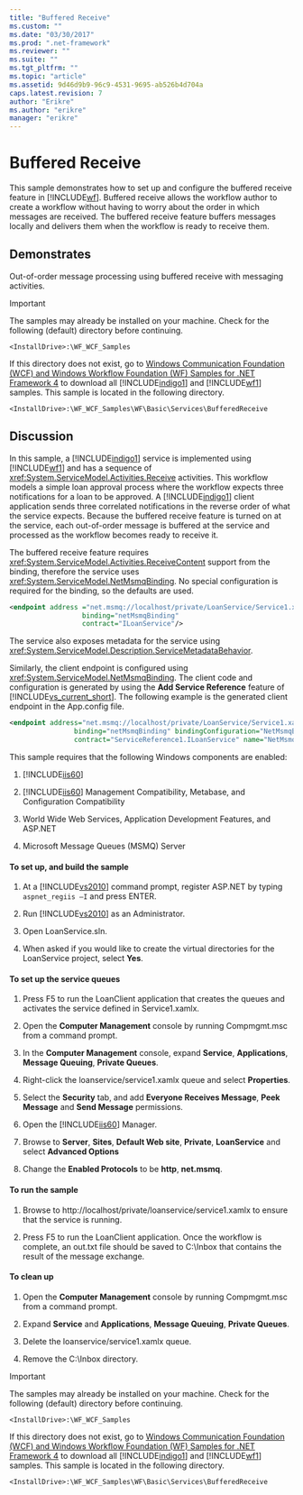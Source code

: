 ```yaml
---
title: "Buffered Receive"
ms.custom: ""
ms.date: "03/30/2017"
ms.prod: ".net-framework"
ms.reviewer: ""
ms.suite: ""
ms.tgt_pltfrm: ""
ms.topic: "article"
ms.assetid: 9d46d9b9-96c9-4531-9695-ab526b4d704a
caps.latest.revision: 7
author: "Erikre"
ms.author: "erikre"
manager: "erikre"
---
```

# Buffered Receive
This sample demonstrates how to set up and configure the buffered receive feature in [!INCLUDE[wf](../../../../includes/wf-md.md)]. Buffered receive allows the workflow author to create a workflow without having to worry about the order in which messages are received. The buffered receive feature buffers messages locally and delivers them when the workflow is ready to receive them.  
  
## Demonstrates  
 Out-of-order message processing using buffered receive with messaging activities.  
  
> [!IMPORTANT]
>  The samples may already be installed on your machine. Check for the following (default) directory before continuing.  
>   
>  `<InstallDrive>:\WF_WCF_Samples`  
>   
>  If this directory does not exist, go to [Windows Communication Foundation (WCF) and Windows Workflow Foundation (WF) Samples for .NET Framework 4](http://go.microsoft.com/fwlink/?LinkId=150780) to download all [!INCLUDE[indigo1](../../../../includes/indigo1-md.md)] and [!INCLUDE[wf1](../../../../includes/wf1-md.md)] samples. This sample is located in the following directory.  
>   
>  `<InstallDrive>:\WF_WCF_Samples\WF\Basic\Services\BufferedReceive`  
  
## Discussion  
 In this sample, a [!INCLUDE[indigo1](../../../../includes/indigo1-md.md)] service is implemented using [!INCLUDE[wf1](../../../../includes/wf1-md.md)] and has a sequence of <xref:System.ServiceModel.Activities.Receive> activities. This workflow models a simple loan approval process where the workflow expects three notifications for a loan to be approved. A [!INCLUDE[indigo1](../../../../includes/indigo1-md.md)] client application sends three correlated notifications in the reverse order of what the service expects. Because the buffered receive feature is turned on at the service, each out-of-order message is buffered at the service and processed as the workflow becomes ready to receive it.  
  
 The buffered receive feature requires <xref:System.ServiceModel.Activities.ReceiveContent> support from the binding, therefore the service uses <xref:System.ServiceModel.NetMsmqBinding>. No special configuration is required for the binding, so the defaults are used.  
  
```xml  
<endpoint address ="net.msmq://localhost/private/LoanService/Service1.xamlx"  
                  binding="netMsmqBinding"  
                  contract="ILoanService"/>  
```  
  
 The service also exposes metadata for the service using <xref:System.ServiceModel.Description.ServiceMetadataBehavior>.  
  
 Similarly, the client endpoint is configured using <xref:System.ServiceModel.NetMsmqBinding>. The client code and configuration is generated by using the **Add Service Reference** feature of [!INCLUDE[vs_current_short](../../../../includes/vs-current-short-md.md)]. The following example is the generated client endpoint in the App.config file.  
  
```xml  
<endpoint address="net.msmq://localhost/private/LoanService/Service1.xamlx"  
                binding="netMsmqBinding" bindingConfiguration="NetMsmqBinding_ILoanService"  
                contract="ServiceReference1.ILoanService" name="NetMsmqBinding_ILoanService" />  
```  
  
 This sample requires that the following Windows components are enabled:  
  
1.  [!INCLUDE[iis60](../../../../includes/iis60-md.md)]  
  
2.  [!INCLUDE[iis60](../../../../includes/iis60-md.md)] Management Compatibility, Metabase, and Configuration Compatibility  
  
3.  World Wide Web Services, Application Development Features, and ASP.NET  
  
4.  Microsoft Message Queues (MSMQ) Server  
  
#### To set up, and build the sample  
  
1.  At a [!INCLUDE[vs2010](../../../../includes/vs2010-md.md)] command prompt, register ASP.NET by typing `aspnet_regiis –I` and press ENTER.  
  
2.  Run [!INCLUDE[vs2010](../../../../includes/vs2010-md.md)] as an Administrator.  
  
3.  Open LoanService.sln.  
  
4.  When asked if you would like to create the virtual directories for the LoanService project, select **Yes**.  
  
#### To set up the service queues  
  
1.  Press F5 to run the LoanClient application that creates the queues and activates the service defined in Service1.xamlx.  
  
2.  Open the **Computer Management** console by running Compmgmt.msc from a command prompt.  
  
3.  In the **Computer Management** console, expand **Service**, **Applications**, **Message Queuing**, **Private Queues**.  
  
4.  Right-click the loanservice/service1.xamlx queue and select **Properties**.  
  
5.  Select the **Security** tab, and add **Everyone Receives Message**, **Peek Message** and **Send Message** permissions.  
  
6.  Open the [!INCLUDE[iis60](../../../../includes/iis60-md.md)] Manager.  
  
7.  Browse to **Server**, **Sites**, **Default Web site**, **Private**, **LoanService** and select **Advanced Options**  
  
8.  Change the **Enabled Protocols** to be **http**, **net.msmq**.  
  
#### To run the sample  
  
1.  Browse to http://localhost/private/loanservice/service1.xamlx to ensure that the service is running.  
  
2.  Press F5 to run the LoanClient application. Once the workflow is complete, an out.txt file should be saved to C:\Inbox that contains the result of the message exchange.  
  
#### To clean up  
  
1.  Open the **Computer Management** console by running Compmgmt.msc from a command prompt.  
  
2.  Expand **Service** and **Applications**, **Message Queuing**, **Private Queues**.  
  
3.  Delete the loanservice/service1.xamlx queue.  
  
4.  Remove the C:\Inbox directory.  
  
> [!IMPORTANT]
>  The samples may already be installed on your machine. Check for the following (default) directory before continuing.  
>   
>  `<InstallDrive>:\WF_WCF_Samples`  
>   
>  If this directory does not exist, go to [Windows Communication Foundation (WCF) and Windows Workflow Foundation (WF) Samples for .NET Framework 4](http://go.microsoft.com/fwlink/?LinkId=150780) to download all [!INCLUDE[indigo1](../../../../includes/indigo1-md.md)] and [!INCLUDE[wf1](../../../../includes/wf1-md.md)] samples. This sample is located in the following directory.  
>   
>  `<InstallDrive>:\WF_WCF_Samples\WF\Basic\Services\BufferedReceive`
